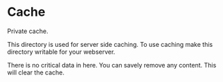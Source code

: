 # Cache

Private cache.

This directory is used for server side caching. To use caching make this
directory writable for your webserver.

There is no critical data in here. You can savely remove any content. This
will clear the cache.
